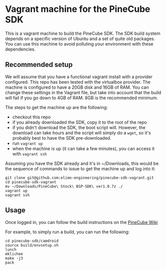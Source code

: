 # Vagrant machine for the PineCube SDK

This is a vagrant machine to build the PineCube SDK.
The SDK build system depends on a specific version of Ubuntu and a set of quite old packages.
You can use this machine to avoid polluting your environment with these dependencies.

## Recommended setup

We will assume that you have a functional vagrant install with a provider configured.
This repo has been tested with the virtualbox provider.
The machine is configured to have a 20GB disk and 16GB of RAM. You can change these settings in the Vagrant file, but take into account that the build will fail if you go down to 4GB of RAM. 8GB is the recommended minimum.

The steps to get the machine up are the following:
- checkout this repo
- if you already downloaded the SDK, copy it to the root of the repo
- if you didn't download the SDK, the boot script will. However, the download can take hours and the script will simply do a `wget`, so it's probably best to have the SDK pre-downloaded.
- run `vagrant up`
- when the machine is up (it can take a few minutes), you can access it with `vagrant ssh`

Assuming you have the SDK already and it's in ~/Downloads, this would be the sequence of commands to 
issue to get the machine up and log into it:

```
git clone git@github.com:elimo-engineering/pinecube-sdk-vagrant.git
cd pinecube-sdk-vagrant
mv ~/Downloads/PineCube\ Stock\ BSP-SDK\ ver1.0.7z ./
vagrant up
vagrant ssh

```

## Usage

Once logged in, you can follow the build instructions on the [PineCube Wiki](https://wiki.pine64.org/index.php?title=PineCube)

For example, to simply run a build, you can run the following:

```
cd pinecube-sdk/camdroid
source build/envsetup.sh
lunch
mklichee
make -j3
pack
```
